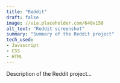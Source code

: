 ```yaml
---
title: "Reddit"
draft: false
image: //via.placeholder.com/640x150
alt_text: "Reddit screenshot"
summary: "Summary of the Reddit project"
tech_used: 
- Javascript
- CSS
- HTML
---
```


Description of the Reddit project...

